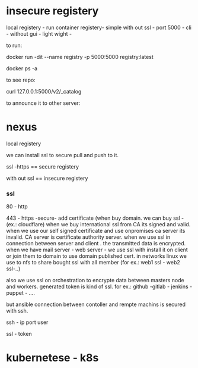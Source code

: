 
# insecure registery

local registery - run container registery- simple with out ssl - port 5000 - cli - without gui - light wight - 


to run:

 docker run -dit --name registry -p 5000:5000 registry:latest

 docker ps -a

to see repo:

curl 127.0.0.1:5000/v2/_catalog




 to announce it to other server:


 


# nexus

local registery 

we can install ssl to secure pull and push to it.

ssl -https == secure registery


with out ssl == insecure registery



### ssl

80  - http

443  - https  -secure- add certificate (when buy domain. we can buy ssl - (ex.: cloudflare) when we buy international ssl from CA its signed and valid. when we use our self signed certificate and use onpromises ca server its invalid. CA server is certificate authority server. when we use ssl in connection between server and client . the transmitted data is encrypted. when we have mail server - web server - we use ssl with install it on client or join them to domain to use domain published cert. in networks linux we use to nfs to share bought ssl with all member (for ex.: web1 ssl - web2 ssl-..)



also we use ssl on orchestration to encrypte data between masters node and workers. generated token is kind of ssl. for ex.: github -gitlab - jenkins - puppet - ....

but ansible connection between contoller and rempte machins is secured with ssh. 



ssh  - ip port user


ssl  - token





# kubernetese - k8s

















